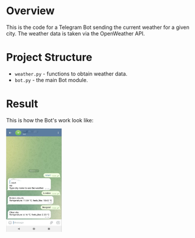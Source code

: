 # Overview

This is the code for a Telegram Bot sending the current weather for a given city.
The weather data is taken via the OpenWeather API.

# Project Structure

* `weather.py` - functions to obtain weather data.
* `bot.py` - the main Bot module.

# Result

This is how the Bot's work look like:

<img src="weather_bot.jpg"  width="150" height="280">
